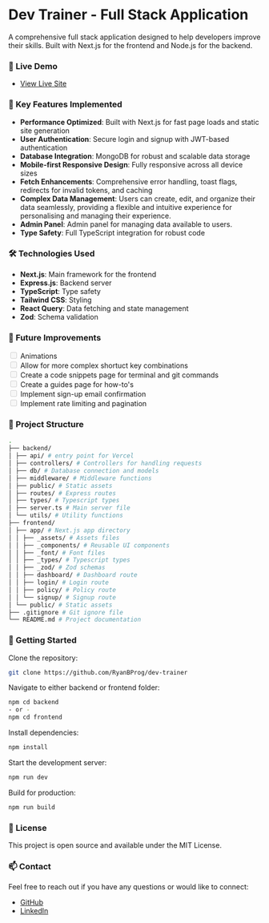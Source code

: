 # Dev Trainer - Full Stack Application

A comprehensive full stack application designed to help developers improve their skills. Built with Next.js for the frontend and Node.js for the backend.

### 🚀 Live Demo

- [View Live Site](https://dev-trainer-frontend-ryans-projects-197c1757.vercel.app/)

### 🌟 Key Features Implemented

- **Performance Optimized**: Built with Next.js for fast page loads and static site generation
- **User Authentication**: Secure login and signup with JWT-based authentication
- **Database Integration**: MongoDB for robust and scalable data storage
- **Mobile-first Responsive Design**: Fully responsive across all device sizes
- **Fetch Enhancements**: Comprehensive error handling, toast flags, redirects for invalid tokens, and caching
- **Complex Data Management**: Users can create, edit, and organize their data seamlessly, providing a flexible and intuitive experience for personalising and managing their experience.
- **Admin Panel**: Admin panel for managing data available to users.
- **Type Safety**: Full TypeScript integration for robust code

### 🛠️ Technologies Used

- **Next.js**: Main framework for the frontend
- **Express.js**: Backend server
- **TypeScript**: Type safety
- **Tailwind CSS**: Styling
- **React Query**: Data fetching and state management
- **Zod**: Schema validation

### 🎯 Future Improvements

<input disabled="" type="checkbox"> Animations<br>
<input disabled="" type="checkbox"> Allow for more complex shortuct key combinations<br>
<input disabled="" type="checkbox"> Create a code snippets page for terminal and git commands<br>
<input disabled="" type="checkbox"> Create a guides page for how-to's<br>
<input disabled="" type="checkbox"> Implement sign-up email confirmation<br>
<input disabled="" type="checkbox"> Implement rate limiting and pagination<br>

### 📁 Project Structure

```bash
.
├── backend/
│ ├── api/ # entry point for Vercel
│ ├── controllers/ # Controllers for handling requests
│ ├── db/ # Database connection and models
│ ├── middleware/ # Middleware functions
│ ├── public/ # Static assets
│ ├── routes/ # Express routes
│ ├── types/ # Typescript types
│ ├── server.ts # Main server file
│ └── utils/ # Utility functions
├── frontend/
│ ├── app/ # Next.js app directory
│ │ ├── _assets/ # Assets files
│ │ ├── _components/ # Reusable UI components
│ │ ├── _font/ # Font files
│ │ ├── _types/ # Typescript types
│ │ ├── _zod/ # Zod schemas
│ │ ├── dashboard/ # Dashboard route
│ │ ├── login/ # Login route
│ │ ├── policy/ # Policy route
│ │ └── signup/ # Signup route
│ └── public/ # Static assets
├── .gitignore # Git ignore file
└── README.md # Project documentation
```

### 🚀 Getting Started

Clone the repository:

```bash
git clone https://github.com/RyanBProg/dev-trainer
```

Navigate to either backend or frontend folder:

```bash
npm cd backend
- or -
npm cd frontend
```

Install dependencies:

```bash
npm install
```

Start the development server:

```bash
npm run dev
```

Build for production:

```bash
npm run build
```

### 📄 License

This project is open source and available under the MIT License.

### 📫 Contact

Feel free to reach out if you have any questions or would like to connect:

- [GitHub](https://github.com/ryanbprog)
- [LinkedIn](https://www.linkedin.com/in/ryan-bowler-601919170)

